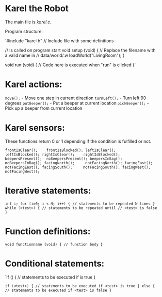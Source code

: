 # Karel the Robot

The main file is *karel.c*.

Program structure:

`#include "karel.h"  // Include file with some definitions

// Is called on program start
void setup (void) {
    // Replace the filename with a valid name in
    // data/world/<name>.w
    loadWorld("LivingRoom");
}

void run (void) {
    // Code here is executed when "run" is clicked
}`

# Karel actions:

`move();` - Move one step in current direction
`turnLeft();` - Turn left 90 degrees
`putBeeper();` - Put a beeper at current location
`pickBeeper();` - Pick up a beeper from current location

# Karel sensors:

These functions return 0 or 1 depending if the condition
is fulfilled or not.

`frontIsClear();    frontIsBlocked();
leftIsClear();     leftIsBlocked();
rightIsClear();    rightIsBlocked();
beepersPresent();  noBeepersPresent();
beepersInBag();    noBeepersInBag();
facingNorth();     notFacingNorth();
facingEast();      notFacingEast();
facingSouth();     notFacingSouth();
facingWest();      notFacingWest();`

# Iterative statements:

`int i;
for (i=0; i < N; i++) {
    // statements to be repeated N times
}
while (<test>) {
    // statements to be repeated until
    // <test> is false
}`

# Function definitions:
`void functionname (void) {
    // function body
}`

# Conditional statements:

`if (<test>) {
    // statements to be executed if <test> is true
}

`if (<test>) {
    // statements to be executed if <test> is true
} else {
    // statements to be executed if <test> is false
}`

